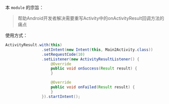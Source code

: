 本 `module` 的宗旨：

> 帮助Android开发者解决需要重写Activity中的onActivityResult回调方法的痛点

使用方式：

```java
ActivityResult.with(this)
                .setIntent(new Intent(this, Main2Activity.class))
                .setRequestCode(10)
                .setListener(new ActivityResultListener() {
                    @Override
                    public void onSuccess(Result result) {
                    }

                    @Override
                    public void onFailed(Result result) {
                    }
                }).startIntent();
```

